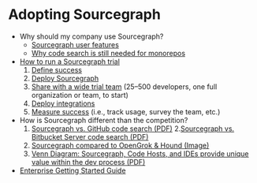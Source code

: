 # Adopting Sourcegraph

- Why should my company use Sourcegraph?
  - [Sourcegraph user features](../getting-started/index.md)
  - [Why code search is still needed for monorepos](code_search_in_monorepos.md)
- [How to run a Sourcegraph trial](trial/index.md)
  1. [Define success](trial/index.md#1-define-trial-success)
  1. [Deploy Sourcegraph](trial/index.md#2-deploy-sourcegraph)
  1. [Share with a wide trial team](trial/index.md#3-share-with-the-trial-team) (25–500 developers, one full organization or team, to start)
  1. [Deploy integrations](trial/index.md#4-deploy-integrations)
  1. [Measure success](trial/index.md#5-measure-success) (i.e., track usage, survey the team, etc.)
- How is Sourcegraph different than the competition?
  1. [Sourcegraph vs. GitHub code search  (PDF)](https://storage.googleapis.com/sourcegraph-assets/docs/PDFs/Sourcegraph%20vs%20GitHub%20Code%20Search%20Comparison%20Chart.pdf)
  2.[Sourcegraph vs. Bitbucket Server code search (PDF)](https://storage.googleapis.com/sourcegraph-assets/docs/PDFs/Sourcegraph%20vs%20Bitbucket%20Server%20code%20search.pdf)
  3. [Sourcegraph compared to OpenGrok & Hound (Image)](https://storage.googleapis.com/sourcegraph-assets/docs/images/adopt/Code%20Search%20%26%20Intelligence%20Comparison%20-%20OpenGrok%20and%20Hound.png)
  4. [Venn Diagram: Sourcegraph, Code Hosts, and IDEs provide unique value within the dev process (PDF)](https://storage.googleapis.com/sourcegraph-assets/docs/PDFs/Soucegraph-Code%20host-IDE-Venn%20diagram.pdf)
- [Enterprise Getting Started Guide](./enterprise_getting_started_guide.md)
